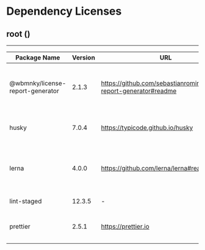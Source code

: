 # Dependency Licenses

## root ()

---

| Package Name                     | Version | URL                                                                | Description                                                     | License |
| -------------------------------- | ------- | ------------------------------------------------------------------ | --------------------------------------------------------------- | ------- |
| @wbmnky/license-report-generator | 2.1.3   | https://github.com/sebastianroming/license-report-generator#readme | Generates a license report, using your bower/npm dependencies   | MIT     |
| husky                            | 7.0.4   | https://typicode.github.io/husky                                   | Modern native Git hooks made easy                               | MIT     |
| lerna                            | 4.0.0   | https://github.com/lerna/lerna#readme                              | A tool for managing JavaScript projects with multiple packages. | MIT     |
| lint-staged                      | 12.3.5  | -                                                                  | Lint files staged by git                                        | MIT     |
| prettier                         | 2.5.1   | https://prettier.io                                                | Prettier is an opinionated code formatter                       | MIT     |
